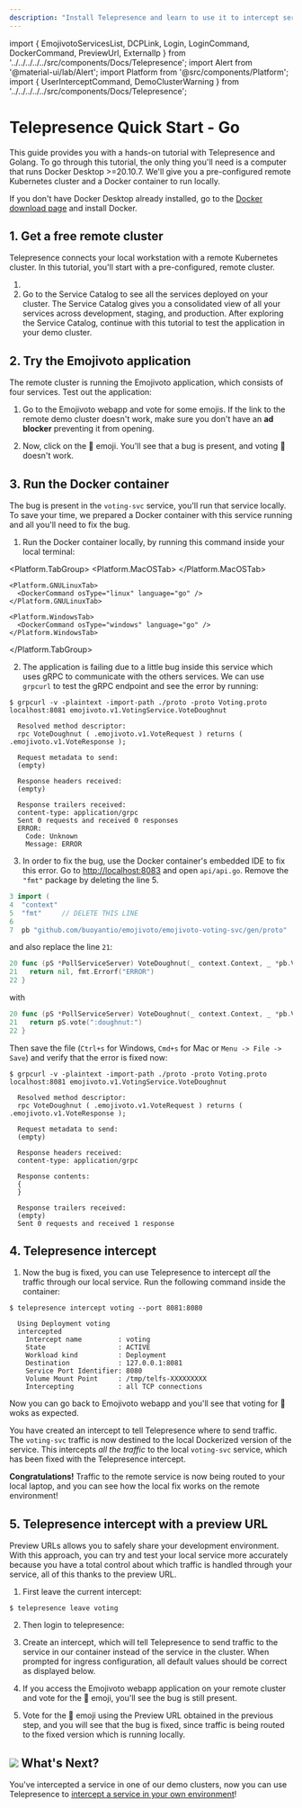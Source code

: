 ```yaml
---
description: "Install Telepresence and learn to use it to intercept services running in your Kubernetes cluster, speeding up local development and debugging."
---
```


import {
EmojivotoServicesList,
DCPLink,
Login,
LoginCommand,
DockerCommand,
PreviewUrl,
ExternalIp
} from '../../../../../src/components/Docs/Telepresence';
import Alert from '@material-ui/lab/Alert';
import Platform from '@src/components/Platform';
import { UserInterceptCommand, DemoClusterWarning } from '../../../../../src/components/Docs/Telepresence';


# Telepresence Quick Start - **Go**

This guide provides you with a hands-on tutorial with Telepresence and Golang. To go through this tutorial, the only thing you'll need is a computer that runs Docker Desktop >=20.10.7. We'll give you a pre-configured remote Kubernetes cluster and a Docker container to run locally.

If you don't have Docker Desktop already installed, go to the [Docker download page](https://www.docker.com/get-started) and install Docker.

## 1. Get a free remote cluster

Telepresence connects your local workstation with a remote Kubernetes cluster. In this tutorial, you'll start with a pre-configured, remote cluster.

1. <Login urlParams="docs_source=telepresence-quick-start&login_variant=free-cluster-activation" origin="telepresence-novice-go-quick-start" />
2. Go to the <DCPLink>Service Catalog</DCPLink> to see all the services deployed on your cluster.
   <EmojivotoServicesList/>
    The Service Catalog gives you a consolidated view of all your services across development, staging, and production. After exploring the Service Catalog, continue with this tutorial to test the application in your demo cluster.

<DemoClusterWarning />

<div className="docs-opaque-section">

## 2. Try the Emojivoto application

The remote cluster is running the Emojivoto application, which consists of four services.
Test out the application:

1. Go to the <ExternalIp>Emojivoto webapp</ExternalIp> and vote for some emojis.
   <Alert severity="info">
   If the link to the remote demo cluster doesn't work, make sure you don't have an <strong>ad blocker</strong> preventing it from opening.
   </Alert>

2. Now, click on the 🍩 emoji. You'll see that a bug is present, and voting 🍩 doesn't work.

## 3. Run the Docker container

The bug is present in the `voting-svc` service, you'll run that service locally. To save your time, we prepared a Docker container with this service running and all you'll need to fix the bug.

1. Run the Docker container locally, by running this command inside your local terminal:

  <Platform.TabGroup>
    <Platform.MacOSTab>
      <DockerCommand osType="macos" language="go" />
    </Platform.MacOSTab>

    <Platform.GNULinuxTab>
      <DockerCommand osType="linux" language="go" />
    </Platform.GNULinuxTab>

    <Platform.WindowsTab>
      <DockerCommand osType="windows" language="go" />
    </Platform.WindowsTab>
  </Platform.TabGroup>

2. The application is failing due to a little bug inside this service which uses gRPC to communicate with the others services. We can use `grpcurl` to test the gRPC endpoint and see the error by running:

  ```
  $ grpcurl -v -plaintext -import-path ./proto -proto Voting.proto localhost:8081 emojivoto.v1.VotingService.VoteDoughnut

    Resolved method descriptor:
    rpc VoteDoughnut ( .emojivoto.v1.VoteRequest ) returns ( .emojivoto.v1.VoteResponse );

    Request metadata to send:
    (empty)

    Response headers received:
    (empty)

    Response trailers received:
    content-type: application/grpc
    Sent 0 requests and received 0 responses
    ERROR:
      Code: Unknown
      Message: ERROR
  ```

3. In order to fix the bug, use the Docker container's embedded IDE to fix this error. Go to <a href="http://localhost:8083" target="_blank">http://localhost:8083</a> and open `api/api.go`. Remove the `"fmt"` package by deleting the line 5.

  ```go
  3 import (
  4  "context"
  5  "fmt"     // DELETE THIS LINE
  6
  7  pb "github.com/buoyantio/emojivoto/emojivoto-voting-svc/gen/proto"
  ```

  and also replace the line `21`:

  ```go
  20 func (pS *PollServiceServer) VoteDoughnut(_ context.Context, _ *pb.VoteRequest) (*pb.VoteResponse, error) {
  21   return nil, fmt.Errorf("ERROR")
  22 }
  ```
  with
  ```go
  20 func (pS *PollServiceServer) VoteDoughnut(_ context.Context, _ *pb.VoteRequest) (*pb.VoteResponse, error) {
  21   return pS.vote(":doughnut:")
  22 }
  ```
  Then save the file (`Ctrl+s` for Windows, `Cmd+s` for Mac or `Menu -> File -> Save`) and verify that the error is fixed now:

  ```
  $ grpcurl -v -plaintext -import-path ./proto -proto Voting.proto localhost:8081 emojivoto.v1.VotingService.VoteDoughnut

    Resolved method descriptor:
    rpc VoteDoughnut ( .emojivoto.v1.VoteRequest ) returns ( .emojivoto.v1.VoteResponse );

    Request metadata to send:
    (empty)

    Response headers received:
    content-type: application/grpc

    Response contents:
    {
    }

    Response trailers received:
    (empty)
    Sent 0 requests and received 1 response
  ```

## 4. Telepresence intercept

1. Now the bug is fixed, you can use Telepresence to intercept *all* the traffic through our local service.
Run the following command inside the container:

  ```
  $ telepresence intercept voting --port 8081:8080

    Using Deployment voting
    intercepted
      Intercept name         : voting
      State                  : ACTIVE
      Workload kind          : Deployment
      Destination            : 127.0.0.1:8081
      Service Port Identifier: 8080
      Volume Mount Point     : /tmp/telfs-XXXXXXXXX
      Intercepting           : all TCP connections
  ```
  Now you can go back to <ExternalIp>Emojivoto webapp</ExternalIp> and you'll see that voting for 🍩 woks as expected.

You have created an intercept to tell Telepresence where to send traffic. The `voting-svc` traffic is now destined to the local Dockerized version of the service. This intercepts *all the traffic* to the local `voting-svc` service, which has been fixed with the Telepresence intercept.

<Alert severity="success">
  <strong>Congratulations!</strong> Traffic to the remote service is now being routed to your local laptop, and you can see how the local fix works on the remote environment!
</Alert>

## 5. Telepresence intercept with a preview URL

Preview URLs allows you to safely share your development environment. With this approach, you can try and test your local service more accurately because you have a total control about which traffic is handled through your service, all of this thanks to the preview URL.

1. First leave the current intercept:

  ```
  $ telepresence leave voting
  ```

2. Then login to telepresence:

  <LoginCommand />

3. Create an intercept, which will tell Telepresence to send traffic to the service in our container instead of the service in the cluster. When prompted for ingress configuration, all default values should be correct as displayed below.

  <UserInterceptCommand language="go" version="latest" />

4. If you access the <ExternalIp>Emojivoto webapp</ExternalIp> application on your remote cluster and vote for the 🍩 emoji, you'll see the bug is still present.

5. Vote for the 🍩 emoji using the <PreviewUrl language="go">Preview URL</PreviewUrl> obtained in the previous step, and you will see that the bug is fixed, since traffic is being routed to the fixed version which is running locally.

</div>

## <img class="os-logo" src="../../images/logo.png"/> What's Next?

You've intercepted a service in one of our demo clusters, now you can use Telepresence to [intercept a service in your own environment](https://www.getambassador.io/docs/telepresence/latest/howtos/intercepts/)!
